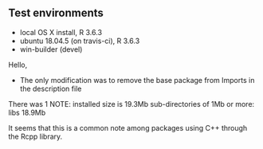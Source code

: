 ## Test environments
* local OS X install, R 3.6.3
* ubuntu 18.04.5 (on travis-ci), R 3.6.3
* win-builder (devel)

Hello, 
 
 - The only modification was to remove the base package from Imports in the description file
 
There was 1 NOTE:
installed size is 19.3Mb
     sub-directories of 1Mb or more:
     libs 18.9Mb

It seems that this is a common note among packages using C++ through the Rcpp library.


